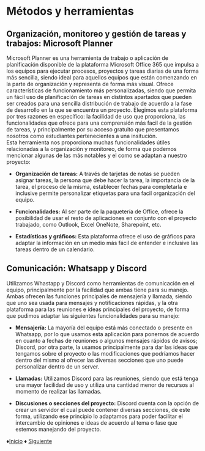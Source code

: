 # Métodos y herramientas
## Organización, monitoreo y gestión de tareas y trabajos: Microsoft Planner
Microsoft Planner es una herramienta de trabajo o aplicación de planificación disponible de la plataforma Microsoft Office 365 que impulsa a los equipos para ejecutar procesos, proyectos y tareas diarias de una forma más sencilla, siendo ideal para aquellos equipos que están comenzando en la parte de organización y representa de forma más visual. Ofrece características de funcionamiento más personalizadas, siendo que permita un fácil uso de planificación de tareas en distintos apartados que pueden ser creados para una sencilla distribución de trabajo de acuerdo a la fase de desarrollo en la que se encuentra un proyecto.
Elegimos esta plataforma por tres razones en específico: la facilidad de uso que proporciona, las funcionalidades que ofrece para una comprensión más facil de la gestión de tareas, y principalmente por su acceso gratuito que presentamos nosotros como estudiantes pertenecientes a una insitución.  
Esta herramienta nos proporciona muchas funcionalidades útiles relacionadas a la organización y monitoreo, de forma que podemos mencionar algunas de las más notables y el como se adaptan a nuestro proyecto:
* **Organización de tareas:** A través de tarjetas de notas se pueden asignar tareas, la persona que debe hacer la tarea, la importancia de la tarea, el proceso de la misma, establecer fechas para completarla e inclusive permite personalizar etiquetas para una facil organización del equipo.

* **Funcionalidades:** Al ser parte de la paquetería de Office, ofrece la posibilidad de usar el resto de aplicaciones en conjunto con el proyecto trabajado, como Outlook, Excel OneNote, Sharepoint, etc.

* **Estadísticas y gráficos:** Esta plataforma ofrece el uso de gráficos para adaptar la información en un medio más fácil de entender e inclusive las tareas dentro de un calendario.

## Comunicación: Whatsapp y Discord
Utilizamos Whastapp y Discord como herramientas de comunicación en el equipo, principalmente por la facilidad que ambas tiene para su manejo. Ambas ofrecen las funciones principales de mensajería y llamada, siendo que uno sea usada para mensajes y notificaciones rápidas, y la otra plataforma para las reuniones e ideas principales del proyecto, de forma que pudimos adaptar las siguientes funcionalidades para su manejo:
* **Mensajería:** La mayoría del equipo está más conectado o presente en Whatsapp, por lo que usamos esta aplicación para ponernos de acuerdo en cuanto a fechas de reuniones o algunos mensajes rápidos de avisos; Discord, por otra parte, la usamos principalmente para dar las ideas que tengamos sobre el proyecto o las modificaciones que podríamos hacer dentro del mismo al ofrecer las diversas secciones que uno puede personalizar dentro de un server.

* **Llamadas:** Utilizamos Discord para las reuniones, siendo que está tenga una mayor facilidad de uso y utiliza una cantidad menor de recursos al momento de realizar las llamadas.

* **Discusiones o secciones del proyecto:** Discord cuenta con la opción de crear un servidor el cual puede contener diversas secciones, de este forma, utilizando ese principio lo adaptamos para poder facilitar el intercambio de opiniones e ideas de acuerdo al tema o fase que estemos manejando del proyecto.

 ♦[Inicio](https://github.com/Edwin-Lines/Proyecto-And-Then...- "Inicio") ♦ [Siguiente](https://github.com/Edwin-Lines/Proyecto-And-Then...-/blob/main/Documentaci%C3%B3n/5.%20Roles%20y%20procesos%20en%20el%20equipo.md "Roles")

